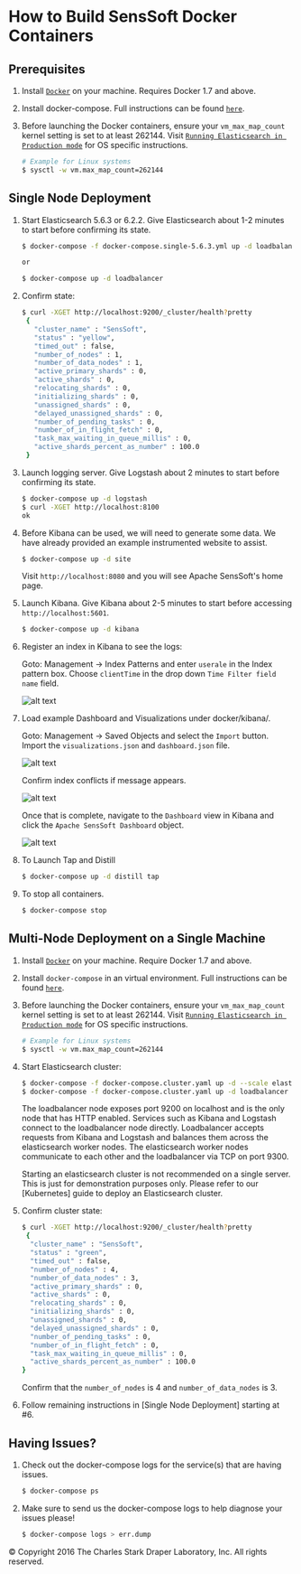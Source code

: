 How to Build SensSoft Docker Containers
=======================================

Prerequisites
-------------

1. Install [``Docker``](http://docker.com) on your machine. Requires Docker 1.7 and above.

1. Install docker-compose. Full instructions can be found [``here``](https://docs.docker.com/compose/install/).

1. Before launching the Docker containers, ensure your ``vm_max_map_count``
   kernel setting is set to at least 262144.
   Visit [``Running Elasticsearch in Production mode``](https://www.elastic.co/guide/en/elasticsearch/reference/5.5/docker.html#docker-cli-run-prod-mode) for OS specific instructions.

   ```bash
   # Example for Linux systems
   $ sysctl -w vm.max_map_count=262144
   ```

Single Node Deployment
----------------------

1. Start Elasticsearch 5.6.3 or 6.2.2. Give Elasticsearch about 1-2 minutes to start before confirming
   its state.
   
   ```bash
   $ docker-compose -f docker-compose.single-5.6.3.yml up -d loadbalancer

   or

   $ docker-compose up -d loadbalancer
   ```

1. Confirm state:
   ```bash
   $ curl -XGET http://localhost:9200/_cluster/health?pretty
    {
      "cluster_name" : "SensSoft",
      "status" : "yellow",
      "timed_out" : false,
      "number_of_nodes" : 1,
      "number_of_data_nodes" : 1,
      "active_primary_shards" : 0,
      "active_shards" : 0,
      "relocating_shards" : 0,
      "initializing_shards" : 0,
      "unassigned_shards" : 0,
      "delayed_unassigned_shards" : 0,
      "number_of_pending_tasks" : 0,
      "number_of_in_flight_fetch" : 0,
      "task_max_waiting_in_queue_millis" : 0,
      "active_shards_percent_as_number" : 100.0
    }
   ```
 
1. Launch logging server. Give Logstash about 2 minutes to start before confirming 
   its state.
  
   ```bash
   $ docker-compose up -d logstash
   $ curl -XGET http://localhost:8100 
   ok
   ```
   
1. Before Kibana can be used, we will need to generate some data. We have already 
   provided an example instrumented website to assist.
   
   ```bash
   $ docker-compose up -d site
   ```

   Visit `http://localhost:8080` and you will see Apache SensSoft's home page.
   
1. Launch Kibana. Give Kibana about 2-5 minutes to start before accessing
   `http://localhost:5601`. 
   
   ```bash
   $ docker-compose up -d kibana
   ```

1. Register an index in Kibana to see the logs:

   Goto: Management -> Index Patterns and enter `userale` in the Index pattern box.
   Choose `clientTime` in the drop down `Time Filter field name` field.
  
   ![alt text][configure_index]
   
1. Load example Dashboard and Visualizations under docker/kibana/.

   Goto: Management -> Saved Objects and select the `Import` button. Import the
   `visualizations.json` and `dashboard.json` file.

   ![alt text][management]

   Confirm index conflicts if message appears. 
   
   ![alt text][confirmation]
   
   Once that is complete, navigate to the `Dashboard` view in Kibana and click the
   `Apache SensSoft Dashboard` object. 

   ![alt text][dashboard]

1. To Launch Tap and Distill
   ```bash
   $ docker-compose up -d distill tap
   ```
   
1. To stop all containers.
    ```bash
    $ docker-compose stop
    ```

Multi-Node Deployment on a Single Machine
-----------------------------------------

1. Install [``Docker``](http://docker.com) on your machine. Require Docker 1.7 and above.

1. Install ``docker-compose`` in an virtual environment. Full instructions can be found [``here``](https://docs.docker.com/compose/install/).

1. Before launching the Docker containers, ensure your ``vm_max_map_count``
   kernel setting is set to at least 262144.
   Visit [``Running Elasticsearch in Production mode``](https://www.elastic.co/guide/en/elasticsearch/reference/5.5/docker.html#docker-cli-run-prod-mode) for OS specific instructions.

   ```bash
   # Example for Linux systems
   $ sysctl -w vm.max_map_count=262144
   ```

1. Start Elasticsearch cluster:

    ```bash
    $ docker-compose -f docker-compose.cluster.yaml up -d --scale elasticsearch=3 elasticsearch
    $ docker-compose -f docker-compose.cluster.yaml up -d loadbalancer
    ```

    The loadbalancer node exposes port 9200 on localhost and is the only node
    that has HTTP enabled. Services such as Kibana and Logstash connect to the
    loadbalancer node directly. Loadbalancer accepts requests from Kibana and Logstash
    and balances them across the elasticsearch worker nodes. The elasticsearch
    worker nodes communicate to each other and the loadbalancer via TCP on port 9300.

    <aside class="warning">
    Starting an elasticsearch cluster is not recommended on a single server. This
    is just for demonstration purposes only. Please refer to our [Kubernetes] guide to
    deploy an Elasticsearch cluster.
    </aside>

1. Confirm cluster state:
   ```bash
   $ curl -XGET http://localhost:9200/_cluster/health?pretty
    {
     "cluster_name" : "SensSoft",
     "status" : "green",
     "timed_out" : false,
     "number_of_nodes" : 4,
     "number_of_data_nodes" : 3,
     "active_primary_shards" : 0,
     "active_shards" : 0,
     "relocating_shards" : 0,
     "initializing_shards" : 0,
     "unassigned_shards" : 0,
     "delayed_unassigned_shards" : 0,
     "number_of_pending_tasks" : 0,
     "number_of_in_flight_fetch" : 0,
     "task_max_waiting_in_queue_millis" : 0,
     "active_shards_percent_as_number" : 100.0
   }
   ```
   Confirm that the `number_of_nodes` is 4 and `number_of_data_nodes` is 3.

1. Follow remaining instructions in [Single Node Deployment] starting at #6.

Having Issues?
--------------
1. Check out the docker-compose logs for the service(s) that are having issues.

   ```bash
   $ docker-compose ps 
   ```
1. Make sure to send us the docker-compose logs to help diagnose your issues please!
   
   ```bash
   $ docker-compose logs > err.dump 
   ```

[configure_index]: ./docs/images/configure_index.png "Configure Kibana index"
[confirmation]: ./docs/images/confirmation.png "Confirm index pattern conflicts"
[dashboard]: ./docs/images/dashboard.png "Apache Senssoft Dashboard"
[management]: ./docs/images/management.png "Kibana management console"

© Copyright 2016 The Charles Stark Draper Laboratory, Inc. All rights reserved.
